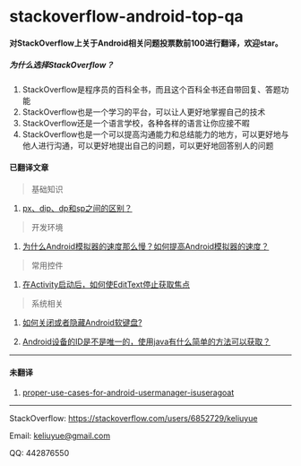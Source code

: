 # stackoverflow-android-top-qa


#### 对StackOverflow上关于Android相关问题投票数前100进行翻译，欢迎star。

##### 为什么选择StackOverflow？

1. StackOverflow是程序员的百科全书，而且这个百科全书还自带回复、答题功能
2. StackOverflow也是一个学习的平台，可以让人更好地掌握自己的技术
3. StackOverflow还是一个语言学校，各种各样的语言让你应接不暇
4. StackOverflow也是一个可以提高沟通能力和总结能力的地方，可以更好地与他人进行沟通，可以更好地提出自己的问题，可以更好地回答别人的问题

#### 已翻译文章
> 基础知识

1. [px、dip、dp和sp之间的区别？](https://github.com/keliuyue/stackoverflow-android-top-qa/blob/master/contents/%E5%9F%BA%E7%A1%80%E7%9F%A5%E8%AF%86/what-is-the-difference-between-px-dip-dp-and-sp.md)

> 开发环境

1. [为什么Android模拟器的速度那么慢？如何提高Android模拟器的速度？](https://github.com/keliuyue/stackoverflow-android-top-qa/blob/master/contents/%E5%BC%80%E5%8F%91%E7%8E%AF%E5%A2%83/why-is-the-android-emulator-so-slow-how-can-we-speed-up-the-android-emulator.md)

> 常用控件

1. [在Activity启动后，如何使EditText停止获取焦点](https://github.com/keliuyue/stackoverflow-android-top-qa/blob/master/contents/%E5%B8%B8%E7%94%A8%E6%8E%A7%E4%BB%B6/stop-edittext-from-gaining-focus-at-activity-startup.md)

> 系统相关

1. [如何关闭或者隐藏Android软键盘?](https://github.com/keliuyue/stackoverflow-android-top-qa/blob/master/contents/%E7%B3%BB%E7%BB%9F%E7%9B%B8%E5%85%B3/close-hide-the-android-soft-keyboard.md)

2. [Android设备的ID是不是唯一的，使用java有什么简单的方法可以获取？](https://github.com/keliuyue/stackoverflow-android-top-qa/blob/master/contents/%E7%B3%BB%E7%BB%9F%E7%9B%B8%E5%85%B3/is-there-a-unique-android-device-id.md)

----
#### 未翻译
1. [proper-use-cases-for-android-usermanager-isuseragoat](https://stackoverflow.com/questions/13375357/proper-use-cases-for-android-usermanager-isuseragoat)

----

StackOverflow: https://stackoverflow.com/users/6852729/keliuyue

Email: keliuyue@gmail.com

QQ: 442876550
